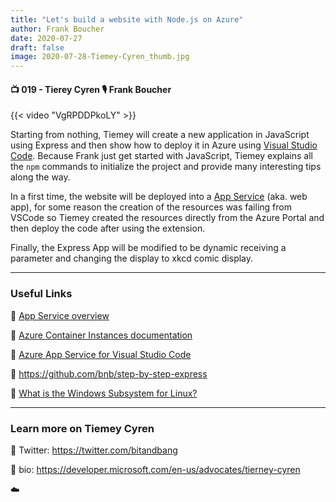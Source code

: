 ```yaml
---
title: "Let's build a website with Node.js on Azure"
author: Frank Boucher
date: 2020-07-27
draft: false
image: 2020-07-28-Tiemey-Cyren_thumb.jpg
---
```


#### 📺 019 - Tierey Cyren 🎙️ Frank Boucher

<!--more-->

{{< video "VgRPDDPkoLY" >}}

Starting from nothing, Tiemey will create a new application in JavaScript using Express and then show how to deploy it in Azure using [Visual Studio Code](https://marketplace.visualstudio.com/items?itemName=ms-azuretools.vscode-azureappservice?WT.mc_id=allaroundazure-blog-ticyren). Because Frank just get started with JavaScript, Tiemey explains all the `npm` commands to initialize the project and provide many interesting tips along the way.

In a first time, the website will be deployed into a [App Service](https://docs.microsoft.com/azure/app-service/overview?WT.mc_id=allaroundazure-blog-ticyren) (aka. web app), for some reason the creation of the resources was failing from VSCode so Tiemey created the resources directly from the Azure Portal and then deploy the code after using the extension.

Finally, the Express App will be modified to be dynamic receiving a parameter and changing the display to xkcd comic display. 

---

### Useful Links

🔗 [App Service overview](https://docs.microsoft.com/azure/app-service/overview?WT.mc_id=allaroundazure-blog-ticyren)

🔗 [Azure Container Instances documentation](https://docs.microsoft.com/en-us/azure/container-instances/?WT.mc_id=allaroundazure-blog-ticyren)

🔗 [Azure App Service for Visual Studio Code](https://marketplace.visualstudio.com/items?itemName=ms-azuretools.vscode-azureappservice?WT.mc_id=allaroundazure-blog-ticyren)

🔗 https://github.com/bnb/step-by-step-express

🔗 [What is the Windows Subsystem for Linux?](https://docs.microsoft.com/en-us/windows/wsl/about?WT.mc_id=allaroundazure-blog-ticyren)



---

### Learn more on Tiemey Cyren

🔗 Twitter: https://twitter.com/bitandbang

🔗 bio: https://developer.microsoft.com/en-us/advocates/tierney-cyren

☁️

